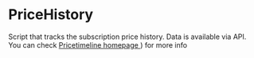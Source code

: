# PriceHistory
Script that tracks the subscription price history. Data is available via API.
You can check [Pricetimeline homepage ](https://pricetimeline.com/)) for more info
